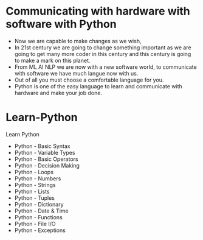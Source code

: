 # Communicating with hardware with software with Python
- Now we are capable to make changes as we wish,
- In 21st century we are going to change something important as we are going to get many more coder in this century and this century is going to make a mark on this planet.
- From ML AI NLP we are now with a new software world, to communicate with software we have much langue now with us.
- Out of all you must choose a comfortable language for you.
- Python is one of the easy language to learn and communicate with hardware and make your job done.


# Learn-Python
Learn Python 

- Python - Basic Syntax
- Python - Variable Types
- Python - Basic Operators
- Python - Decision Making
- Python - Loops
- Python - Numbers
- Python - Strings
- Python - Lists
- Python - Tuples
- Python - Dictionary
- Python - Date & Time
- Python - Functions
- Python - File I/O
- Python - Exceptions

